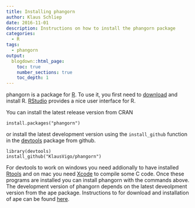 ```yaml
---
title: Installing phangorn
author: Klaus Schliep
date: 2016-11-01
description: Instructions on how to install the phangorn package
categories:
  - R
tags:
  - phangorn
output:
  blogdown::html_page:
    toc: true
    number_sections: true
    toc_depth: 1
---
```


phangorn is a package for [R](http://www.r-project.org). To use it,
you first need to [download](http://cran.r-project.org/) and install
R. [RStudio](http://www.rstudio.com/) provides a nice user interface for R.

You can install the latest release version from CRAN
```
install.packages("phangorn")
```
or install the latest development version using the `install_github` function in 
the [devtools](https://github.com/hadley/devtools) package from github.
```   
library(devtools)
install_github("KlausVigo/phangorn")
```
For devtools to work on windows you need addionally to have installed [Rtools](https://cran.r-project.org/bin/windows/Rtools/) and on mac you need [Xcode](https://developer.apple.com/xcode/) to compile some C code. Once these 
programs are installed you can install phangorn with the commands above.
The development version of phangorn depends on the latest deveolpment version 
from the ape package. Instructions to for download and installation of ape can 
be found [here](http://ape-package.ird.fr/ape_installation.html).
    

    